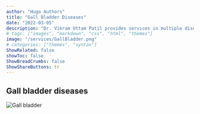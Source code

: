 ```yaml
---
author: "Hugo Authors"
title: "Gall Bladder Diseases"
date: "2022-03-05"
description: "Dr. Vikram Uttam Patil provides services in multiple disorders"
# tags: ["images", "markdown", "css", "html", "themes"]
image: "/services/GallBladder.png"
# categories: ["themes", "syntax"]
ShowRelated: false
showToc: false
ShowBreadCrumbs: false
ShowShareButtons: tr
---
```


## Gall bladder diseases

![Gall bladder](/services/GallBladder.png)
